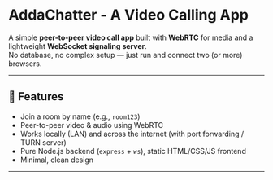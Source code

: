# AddaChatter - A Video Calling App

A simple **peer-to-peer video call app** built with **WebRTC** for media and a lightweight **WebSocket signaling server**.  
No database, no complex setup — just run and connect two (or more) browsers.

---

## 🚀 Features
- Join a room by name (e.g., `room123`)
- Peer-to-peer video & audio using WebRTC
- Works locally (LAN) and across the internet (with port forwarding / TURN server)
- Pure Node.js backend (`express` + `ws`), static HTML/CSS/JS frontend
- Minimal, clean design
---
